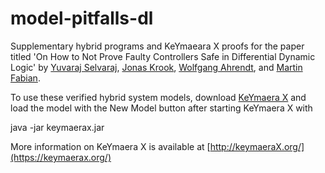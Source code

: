 # model-pitfalls-dl

Supplementary hybrid programs and KeYmaeara X proofs for the paper titled 'On How to Not Prove Faulty Controllers Safe in Differential Dynamic Logic' by [Yuvaraj Selvaraj](https://www.chalmers.se/en/staff/Pages/yuvaraj.aspx), [Jonas Krook](https://www.chalmers.se/en/Staff/Pages/krookj.aspx), [Wolfgang Ahrendt](http://www.cse.chalmers.se/~ahrendt/), and [Martin Fabian](https://www.chalmers.se/en/staff/Pages/martin-fabian.aspx).

To use these verified hybrid system models, download [KeYmaera X](https://keymaerax.org/) and load the model with the New Model button after starting KeYmaera X with

java -jar keymaerax.jar

More information on KeYmaera X is available at [http://keymaeraX.org/](https://keymaerax.org/)
